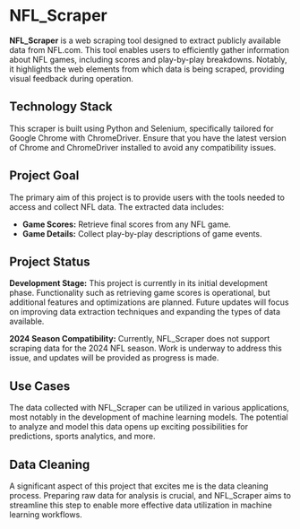 # NFL_Scraper
**NFL_Scraper** is a web scraping tool designed to extract publicly available data from NFL.com. This tool enables users to efficiently gather information about NFL games, including scores and play-by-play breakdowns. Notably, it highlights the web elements from which data is being scraped, providing visual feedback during operation.

## Technology Stack
This scraper is built using Python and Selenium, specifically tailored for Google Chrome with ChromeDriver. Ensure that you have the latest version of Chrome and ChromeDriver installed to avoid any compatibility issues.

## Project Goal

The primary aim of this project is to provide users with the tools needed to access and collect NFL data. The extracted data includes:

- **Game Scores:** Retrieve final scores from any NFL game.
- **Game Details:** Collect play-by-play descriptions of game events.

## Project Status

**Development Stage:** This project is currently in its initial development phase. Functionality such as retrieving game scores is operational, but additional features and optimizations are planned. Future updates will focus on improving data extraction techniques and expanding the types of data available.

**2024 Season Compatibility:** Currently, NFL_Scraper does not support scraping data for the 2024 NFL season. Work is underway to address this issue, and updates will be provided as progress is made.

## Use Cases

The data collected with NFL_Scraper can be utilized in various applications, most notably in the development of machine learning models. The potential to analyze and model this data opens up exciting possibilities for predictions, sports analytics, and more.

## Data Cleaning

A significant aspect of this project that excites me is the data cleaning process. Preparing raw data for analysis is crucial, and NFL_Scraper aims to streamline this step to enable more effective data utilization in machine learning workflows.
